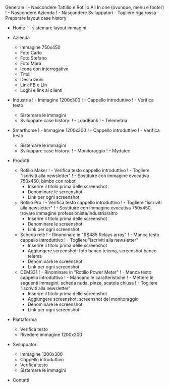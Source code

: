 Generale
!	- Nascondere Tattilio e Rotilio All In one (ovunque, menu e footer)
!	- Nascondere Azienda
!	- Nascondere Sviluppatori
	- Togliere riga rossa
	- Preparare layout case history

- Home
!	- sistemare layout immagini
	
- Azienda
	- Immagine 750x450
	- Foto Carlo
	- Foto Stefano
	- Foto Mara
	- Icona con interrogativo
	- Titoli
	- Descrizioni
	- Link FB e LIn
	- Loghi e link ai clienti

- Industria
!	- Immagine 1200x300
!	- Cappello introduttivo
!	- Verifica testo
	- Sistemare le immagini
	- Sviluppare case history: 
!		- LoadBank 
!		- Telemetria

- Smarthome
!	- Immagine 1200x300
!	- Cappello introduttivo
!	- Verifica testo
	- Sistemare le immagini
	- Sviluppare case history: 
!		- Monitoraggio 
!		- Mydatec

- Prodotti
	- Rotilio Maker
!		- Verifica testo cappello introduttivo
!		- Togliere "iscriviti alla newsletter"
!		- Sostituire con immagine evocativa 750x450, bimbo con robot
		- Inserire il titolo prima delle screenshot
		- Denominare le screenshot
		- Link per ogni screenshot
	- Rotilio Pro
!		- Verifica testo cappello introduttivo
!		- Togliere "iscriviti alla newsletter"
!		- Sostituire con immagine evocativa 750x450, trovare immagine professionista/industria/altro
		- Inserire il titolo prima delle screenshot
		- Denominare le screenshot
		- Link per ogni screenshot
	- Scheda relè
!		- Rinominare in "RS485 Relays array"
!		- Manca testo cappello introduttivo
!		- Togliere "iscriviti alla newsletter"
		- Inserire il titolo prima delle screenshot
		- Aggiungere screenshot: foto banco telema, screenshot banco telema
		- Denominare le screenshot
		- Link per ogni screenshot
	- CEM331
!		- Rinominare in "Rotilio Power Meter"
!		- Manca testo cappello introduttivo
!		- Mancano le caratteristiche
!		- Mettere le seguenti immagini: scheda nuda, pinze, scatola chiusa
!		- Togliere "iscriviti alla newsletter"
		- Inserire il titolo prima delle screenshot
		- Aggiungere screenshot: screenshot del monitoraggio
		- Denominare le screenshot
		- Link per ogni screenshot

- Piattaforma
	- Verifica testo
	- Rivedere immagine 1200x300

- Sviluppatori
	- Immagine 1200x300
	- Cappello introduttivo
	- Verifica testo
	- Sistemare le immagini

- Contatti
